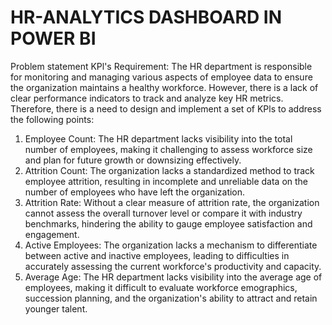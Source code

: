 # HR-ANALYTICS DASHBOARD IN POWER BI
Problem statement
KPl's Requirement:
The HR department is responsible for monitoring and managing various aspects of employee data to ensure the organization maintains a healthy workforce. However, there is a lack of clear performance indicators to track and analyze key HR metrics. Therefore, there is a need to design and implement a set of KPls to address the following points:
1.	Employee Count:
The HR department lacks visibility into the total number of employees, making it challenging to assess workforce size and plan for future growth or downsizing effectively.
2.	Attrition Count:
The organization lacks a standardized method to track employee attrition, resulting in incomplete and unreliable data on the number of employees who have left the organization.
3.	Attrition Rate:
Without a clear measure of attrition rate, the organization cannot assess the overall turnover level or compare it with industry benchmarks, hindering the ability to gauge employee satisfaction and engagement.
4.	Active Employees:
The organization lacks a mechanism to differentiate between active and inactive employees, leading to difficulties in accurately assessing the current workforce's productivity and capacity.
5.	Average Age:
The HR department lacks visibility into the average age of employees, making it difficult to evaluate workforce emographics, succession planning, and the organization's ability to attract and retain younger talent.
